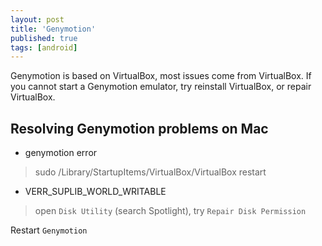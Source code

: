 ```yaml
---
layout: post
title: 'Genymotion'
published: true
tags: [android]
---
```


Genymotion is based on VirtualBox, most issues come from VirtualBox. If you cannot start a Genymotion emulator, try reinstall VirtualBox, or repair VirtualBox.

## Resolving Genymotion problems on Mac

- genymotion error

> sudo /Library/StartupItems/VirtualBox/VirtualBox restart

- VERR_SUPLIB_WORLD_WRITABLE

> open `Disk Utility` (search Spotlight), try `Repair Disk Permission`

Restart `Genymotion`
